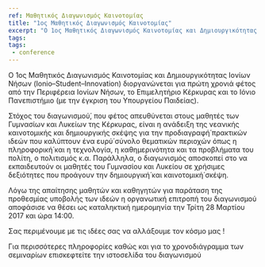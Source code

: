 ```yaml
---
ref: Μαθητικός Διαγωνισμός Καινοτομίας
title: "1ος Μαθητικός Διαγωνισμός Καινοτομίας"
excerpt: "Ο 1ος Μαθητικός Διαγωνισμός Καινοτομίας και Δημιουργικότητας Ιονίων Νήσων (Ionio–Student–Innovation) διοργανώνεται για πρώτη χρονιά φέτος από την Περιφέρεια Ιονίων Νήσων, το Επιμελητήριο Κέρκυρας και το Ιόνιο Πανεπιστήμιο (με την έγκριση του Υπουργείου Παιδείας)."
tags:
tags:
 - conference
---
```



Ο 1ος Μαθητικός Διαγωνισμός Καινοτομίας και Δημιουργικότητας Ιονίων Νήσων (Ionio–Student–Innovation) διοργανώνεται για πρώτη χρονιά φέτος από την Περιφέρεια Ιονίων Νήσων, το Επιμελητήριο Κέρκυρας και το Ιόνιο Πανεπιστήμιο (με την έγκριση του Υπουργείου Παιδείας).

Στόχος του διαγωνισμού́, που φέτος απευθύνεται στους μαθητές των Γυμνασίων και Λυκείων της Κέρκυρας, είναι η ανάδειξη της νεανικής καινοτομικής και δημιουργικής σκέψης για την προδιαγραφή́ πρακτικών ιδεών που καλύπτουν ένα ευρύ́ σύνολο θεματικών περιοχών όπως η πληροφορική́ και η τεχνολογία, η καθημερινότητα και τα προβλήματα του πολίτη, ο πολιτισμός κ.α. Παράλληλα, ο διαγωνισμός αποσκοπεί στο να εκπαιδευτούν οι μαθητές του Γυμνασίου και Λυκείου σε χρήσιμες δεξιότητες που προάγουν την δημιουργική́ και καινοτομική́ σκέψη.

Λόγω της απαίτησης μαθητών και καθηγητών για παράταση της προθεσμίας υποβολής των ιδεών η οργανωτική επιτροπή του διαγωνισμού αποφάσισε να θέσει ως καταληκτική ημερομηνία την Τρίτη 28 Μαρτίου 2017 και ώρα 14:00.

Σας περιμένουμε με τις ιδέες σας να αλλάξουμε τον κόσμο μας !

Για περισσότερες πληροφορίες καθώς και για το χρονοδιάγραμμα των σεμιναρίων επισκεφτείτε την ιστοσελίδα του διαγωνισμού 

